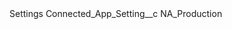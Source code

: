 <?xml version="1.0" encoding="UTF-8"?>
<CustomMetadata xmlns="http://soap.sforce.com/2006/04/metadata" xmlns:xsi="http://www.w3.org/2001/XMLSchema-instance" xmlns:xsd="http://www.w3.org/2001/XMLSchema">
    <label>Settings</label>
    <values>
        <field>Connected_App_Setting__c</field>
        <value xsi:type="xsd:string">NA_Production</value>
    </values>
</CustomMetadata>
